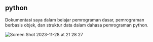 ## python
Dokumentasi saya dalam belajar pemrograman dasar, pemrograman berbasis objek, dan struktur data dalam dahasa pemrograman python.

![Screen Shot 2023-11-28 at 21 28 27](https://github.com/yogawanadityapratama/python/assets/123430193/55eebf95-0d2b-4bfd-b3b4-2580b667528b)
